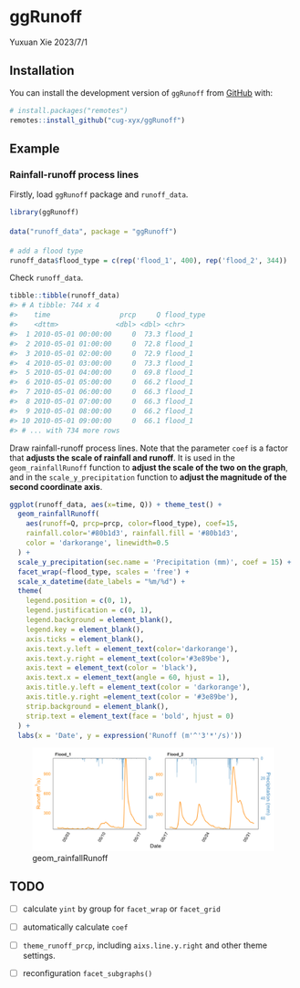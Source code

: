 ggRunoff
================
Yuxuan Xie
2023/7/1

## Installation

You can install the development version of `ggRunoff` from
[GitHub](https://github.com/) with:

``` r
# install.packages("remotes")
remotes::install_github("cug-xyx/ggRunoff")
```

## Example

### Rainfall-runoff process lines

Firstly, load `ggRunoff` package and `runoff_data`.

``` r
library(ggRunoff)

data("runoff_data", package = "ggRunoff")

# add a flood type
runoff_data$flood_type = c(rep('flood_1', 400), rep('flood_2', 344))
```

Check `runoff_data`.

``` r
tibble::tibble(runoff_data)
#> # A tibble: 744 x 4
#>    time                 prcp     Q flood_type
#>    <dttm>              <dbl> <dbl> <chr>     
#>  1 2010-05-01 00:00:00     0  73.3 flood_1   
#>  2 2010-05-01 01:00:00     0  72.8 flood_1   
#>  3 2010-05-01 02:00:00     0  72.9 flood_1   
#>  4 2010-05-01 03:00:00     0  73.3 flood_1   
#>  5 2010-05-01 04:00:00     0  69.8 flood_1   
#>  6 2010-05-01 05:00:00     0  66.2 flood_1   
#>  7 2010-05-01 06:00:00     0  66.3 flood_1   
#>  8 2010-05-01 07:00:00     0  66.3 flood_1   
#>  9 2010-05-01 08:00:00     0  66.2 flood_1   
#> 10 2010-05-01 09:00:00     0  66.1 flood_1   
#> # ... with 734 more rows
```

Draw rainfall-runoff process lines. Note that the parameter `coef` is a
factor that **adjusts the scale of rainfall and runoff**. It is used in
the `geom_rainfallRunoff` function to **adjust the scale of the two on
the graph**, and in the `scale_y_precipitation` function to **adjust the
magnitude of the second coordinate axis**.

``` r
ggplot(runoff_data, aes(x=time, Q)) + theme_test() +
  geom_rainfallRunoff(
    aes(runoff=Q, prcp=prcp, color=flood_type), coef=15,
    rainfall.color='#80b1d3', rainfall.fill = '#80b1d3',
    color = 'darkorange', linewidth=0.5
  ) +
  scale_y_precipitation(sec.name = 'Precipitation (mm)', coef = 15) +
  facet_wrap(~flood_type, scales = 'free') +
  scale_x_datetime(date_labels = "%m/%d") +
  theme(
    legend.position = c(0, 1),
    legend.justification = c(0, 1),
    legend.background = element_blank(),
    legend.key = element_blank(),
    axis.ticks = element_blank(),
    axis.text.y.left = element_text(color='darkorange'),
    axis.text.y.right = element_text(color='#3e89be'),
    axis.text = element_text(color = 'black'),
    axis.text.x = element_text(angle = 60, hjust = 1),
    axis.title.y.left = element_text(color = 'darkorange'),
    axis.title.y.right =element_text(color = '#3e89be'),
    strip.background = element_blank(),
    strip.text = element_text(face = 'bold', hjust = 0)
  ) +
  labs(x = 'Date', y = expression('Runoff (m'^'3'*'/s)'))
```

<figure>
<img src="inst/figures/20230411-geom_runoff.jpg"
alt="geom_rainfallRunoff" />
<figcaption aria-hidden="true">geom_rainfallRunoff</figcaption>
</figure>

## TODO

- [ ] calculate `yint` by group for `facet_wrap` or `facet_grid`

- [ ] automatically calculate `coef`

- [ ] `theme_runoff_prcp`, including `aixs.line.y.right` and other theme
  settings.

- [ ] reconfiguration `facet_subgraphs()`
